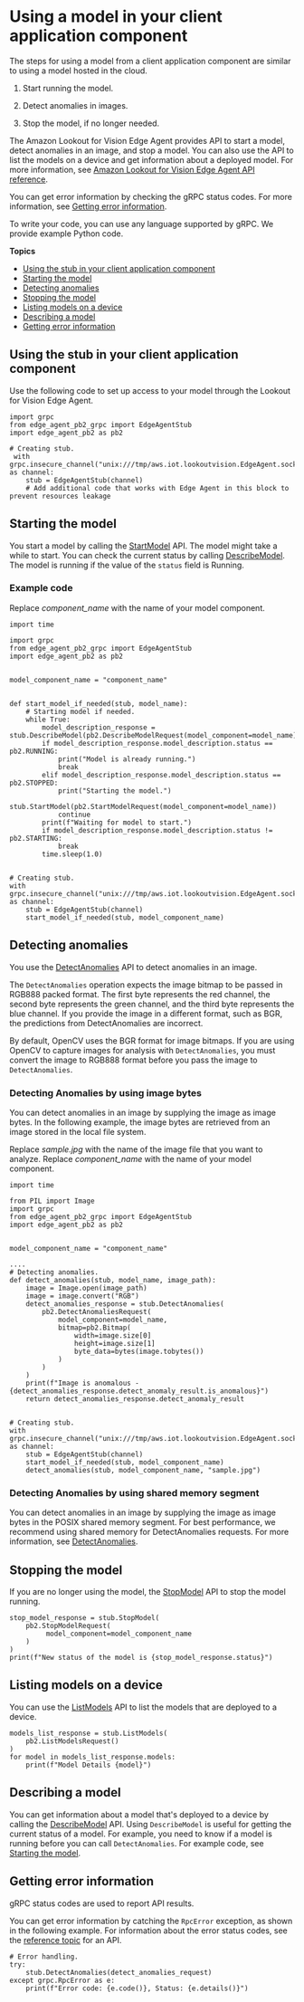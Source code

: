 # Using a model in your client application component<a name="inference-using-model"></a>

The steps for using a model from a client application component are similar to using a model hosted in the cloud\.

1. Start running the model\. 

1. Detect anomalies in images\.

1. Stop the model, if no longer needed\.

The Amazon Lookout for Vision Edge Agent provides API to start a model, detect anomalies in an image, and stop a model\. You can also use the API to list the models on a device and get information about a deployed model\. For more information, see [Amazon Lookout for Vision Edge Agent API reference](edge-agent-reference.md)\. 

You can get error information by checking the gRPC status codes\. For more information, see [Getting error information](#client-application-overview-getting-errors)\.

To write your code, you can use any language supported by gRPC\. We provide example Python code\. 

**Topics**
+ [Using the stub in your client application component](#edge-client-application-accessing-stub)
+ [Starting the model](#client-application-overview-start-model)
+ [Detecting anomalies](#client-application-overview-detect-anomalies)
+ [Stopping the model](#client-application-overview-stop-model)
+ [Listing models on a device](#client-application-overview-list-models)
+ [Describing a model](#client-application-overview-describing-model)
+ [Getting error information](#client-application-overview-getting-errors)

## Using the stub in your client application component<a name="edge-client-application-accessing-stub"></a>

Use the following code to set up access to your model through the Lookout for Vision Edge Agent\.

```
import grpc
from edge_agent_pb2_grpc import EdgeAgentStub
import edge_agent_pb2 as pb2

# Creating stub.
 with grpc.insecure_channel("unix:///tmp/aws.iot.lookoutvision.EdgeAgent.sock") as channel:
    stub = EdgeAgentStub(channel)
    # Add additional code that works with Edge Agent in this block to prevent resources leakage
```

## Starting the model<a name="client-application-overview-start-model"></a>

 You start a model by calling the [StartModel](edge-agent-reference-start-model.md) API\. The model might take a while to start\. You can check the current status by calling [DescribeModel](edge-agent-reference-describe-model.md)\. The model is running if the value of the `status` field is Running\.

### Example code<a name="client-application-overview-start-model-example"></a>

Replace *component\_name* with the name of your model component\.

```
import time

import grpc
from edge_agent_pb2_grpc import EdgeAgentStub
import edge_agent_pb2 as pb2


model_component_name = "component_name"


def start_model_if_needed(stub, model_name):
    # Starting model if needed.
    while True:
        model_description_response = stub.DescribeModel(pb2.DescribeModelRequest(model_component=model_name))
        if model_description_response.model_description.status == pb2.RUNNING:
            print("Model is already running.")
            break
        elif model_description_response.model_description.status == pb2.STOPPED:
            print("Starting the model.")
            stub.StartModel(pb2.StartModelRequest(model_component=model_name))
            continue
        print(f"Waiting for model to start.")
        if model_description_response.model_description.status != pb2.STARTING:
            break
        time.sleep(1.0)


# Creating stub.
with grpc.insecure_channel("unix:///tmp/aws.iot.lookoutvision.EdgeAgent.sock") as channel:
    stub = EdgeAgentStub(channel)
    start_model_if_needed(stub, model_component_name)
```

## Detecting anomalies<a name="client-application-overview-detect-anomalies"></a>

You use the [DetectAnomalies](edge-agent-reference-detect-anomalies.md) API to detect anomalies in an image\. 

The `DetectAnomalies` operation expects the image bitmap to be passed in RGB888 packed format\. The first byte represents the red channel, the second byte represents the green channel, and the third byte represents the blue channel\. If you provide the image in a different format, such as BGR, the predictions from DetectAnomalies are incorrect\.

By default, OpenCV uses the BGR format for image bitmaps\. If you are using OpenCV to capture images for analysis with `DetectAnomalies`, you must convert the image to RGB888 format before you pass the image to `DetectAnomalies`\.

### Detecting Anomalies by using image bytes<a name="client-application-overview-detect-anomalies-image-bytes"></a>

You can detect anomalies in an image by supplying the image as image bytes\. In the following example, the image bytes are retrieved from an image stored in the local file system\. 

Replace *sample\.jpg* with the name of the image file that you want to analyze\. Replace *component\_name* with the name of your model component\.

```
import time

from PIL import Image
import grpc
from edge_agent_pb2_grpc import EdgeAgentStub
import edge_agent_pb2 as pb2


model_component_name = "component_name"

....
# Detecting anomalies.
def detect_anomalies(stub, model_name, image_path):
    image = Image.open(image_path)
    image = image.convert("RGB")
    detect_anomalies_response = stub.DetectAnomalies(
        pb2.DetectAnomaliesRequest(
            model_component=model_name,
            bitmap=pb2.Bitmap(
                width=image.size[0]
                height=image.size[1]
                byte_data=bytes(image.tobytes())
            ) 
        )
    )
    print(f"Image is anomalous - {detect_anomalies_response.detect_anomaly_result.is_anomalous}")
    return detect_anomalies_response.detect_anomaly_result


# Creating stub.
with grpc.insecure_channel("unix:///tmp/aws.iot.lookoutvision.EdgeAgent.sock") as channel:
    stub = EdgeAgentStub(channel)
    start_model_if_needed(stub, model_component_name)
    detect_anomalies(stub, model_component_name, "sample.jpg")
```

### Detecting Anomalies by using shared memory segment<a name="client-application-overview-detect-anomalies-shared-memory"></a>

You can detect anomalies in an image by supplying the image as image bytes in the POSIX shared memory segment\. For best performance, we recommend using shared memory for DetectAnomalies requests\. For more information, see [DetectAnomalies](edge-agent-reference-detect-anomalies.md)\.

## Stopping the model<a name="client-application-overview-stop-model"></a>

If you are no longer using the model, the [StopModel](edge-agent-reference-stop-model.md) API to stop the model running\.

```
stop_model_response = stub.StopModel(
    pb2.StopModelRequest(
         model_component=model_component_name   
    )
)
print(f"New status of the model is {stop_model_response.status}")
```

## Listing models on a device<a name="client-application-overview-list-models"></a>

You can use the [ListModels](edge-agent-reference-list-models.md) API to list the models that are deployed to a device\.

```
models_list_response = stub.ListModels(
    pb2.ListModelsRequest()
)
for model in models_list_response.models:
    print(f"Model Details {model}")
```

## Describing a model<a name="client-application-overview-describing-model"></a>

You can get information about a model that's deployed to a device by calling the [DescribeModel](edge-agent-reference-describe-model.md) API\. Using `DescribeModel` is useful for getting the current status of a model\. For example, you need to know if a model is running before you can call `DetectAnomalies`\. For example code, see [Starting the model](#client-application-overview-start-model)\. 

## Getting error information<a name="client-application-overview-getting-errors"></a>

gRPC status codes are used to report API results\. 

You can get error information by catching the `RpcError` exception, as shown in the following example\. For information about the error status codes, see the [reference topic](edge-agent-reference.md) for an API\. 

```
# Error handling.
try:
    stub.DetectAnomalies(detect_anomalies_request)
except grpc.RpcError as e:
    print(f"Error code: {e.code()}, Status: {e.details()}")
```